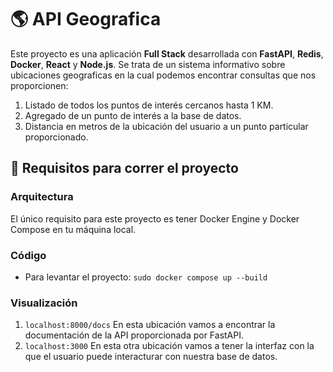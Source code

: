 # 🌎 API Geografica

Este proyecto es una aplicación **Full Stack** desarrollada con **FastAPI**, **Redis**, **Docker**, **React** y **Node.js**. 
Se trata de un sistema informativo sobre ubicaciones geograficas en la cual podemos encontrar consultas que nos proporcionen:
1. Listado de todos los puntos de interés cercanos hasta 1 KM.
2. Agregado de un punto de interés a la base de datos.
3. Distancia en metros de la ubicación del usuario a un punto particular proporcionado.

## 🧪 Requisitos para correr el proyecto

### Arquitectura

El único requisito para este proyecto es tener Docker Engine y Docker Compose en tu máquina local.

### Código

- Para levantar el proyecto:
  `sudo docker compose up --build`

### Visualización

1. `localhost:8000/docs`
   En esta ubicación vamos a encontrar la documentación de la API proporcionada por FastAPI.
2. `localhost:3000`
   En esta otra ubicación vamos a tener la interfaz con la que el usuario puede interacturar con nuestra base de datos.
